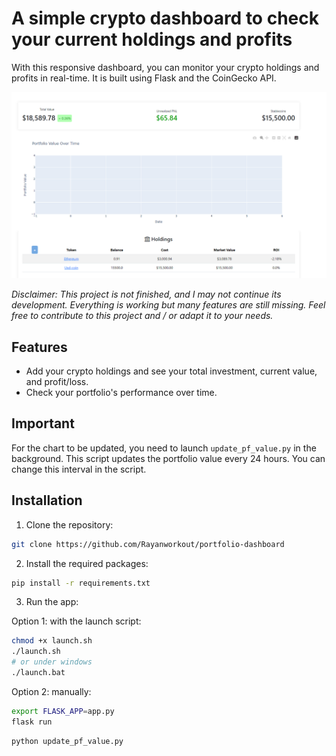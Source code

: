 
# A simple crypto dashboard to check your current holdings and profits

With this responsive dashboard, you can monitor your crypto holdings and profits in real-time. It is built using Flask and the CoinGecko API.

![screenshot](screenshot.png)


_Disclaimer: This project is not finished, and I may not continue its development. Everything is working but many features are still missing. Feel free to contribute to this project and / or adapt it to your needs._

## Features

- Add your crypto holdings and see your total investment, current value, and profit/loss.
- Check your portfolio's performance over time.


## Important

For the chart to be updated, you need to launch `update_pf_value.py` in the background. This script updates the portfolio value every 24 hours. You can change this interval in the script.


## Installation

1. Clone the repository:

```bash
git clone https://github.com/Rayanworkout/portfolio-dashboard
```

2. Install the required packages:

```bash
pip install -r requirements.txt
```

3. Run the app:

Option 1: with the launch script:

```bash
chmod +x launch.sh
./launch.sh
# or under windows
./launch.bat
```

Option 2: manually:

```bash
export FLASK_APP=app.py
flask run
```
```bash
python update_pf_value.py
```
